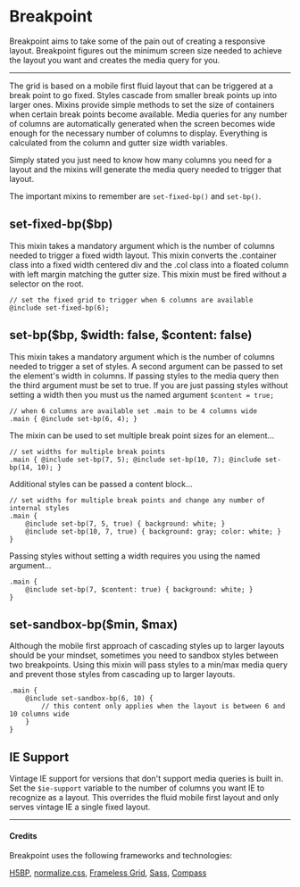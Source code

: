 # Breakpoint

Breakpoint aims to take some of the pain out of creating a
responsive layout. Breakpoint figures out the minimum screen size
needed to achieve the layout you want and creates the media
query for you.

****

The grid is based on a mobile first fluid layout that can be triggered 
at a break point to go fixed. Styles cascade from smaller break 
points up into larger ones. Mixins provide simple methods to set 
the size of containers when certain break points become available. 
Media queries for any number of columns are automatically generated
when the screen becomes wide enough for the necessary number of 
columns to display. Everything is calculated from the column and 
gutter size width variables.

Simply stated you just need to know how many columns you need for a 
layout and the mixins will generate the media query needed to trigger that layout.

The important mixins to remember are `set-fixed-bp()` and `set-bp()`.

## set-fixed-bp($bp)

This mixin takes a mandatory argument which is the number of 
columns needed to trigger a fixed width layout. This mixin converts 
the .container class into a fixed width centered div and the .col 
class into a floated column with left margin matching the gutter size.
This mixin must be fired without a selector on the root.
	
	// set the fixed grid to trigger when 6 columns are available
	@include set-fixed-bp(6);

## set-bp($bp, $width: false, $content: false)

This mixin takes a mandatory argument which is the number of columns 
needed to trigger a set of styles. A second argument can be passed to 
set the element's width in columns. If passing styles to the media query
then the third argument must be set to true. If you are just passing styles
without setting a width then you must us the named argument `$content = true;`
	
	// when 6 columns are available set .main to be 4 columns wide
	.main { @include set-bp(6, 4); }
	
The mixin can be used to set multiple break point sizes for an element...
	
	// set widths for multiple break points
	.main { @include set-bp(7, 5); @include set-bp(10, 7); @include set-bp(14, 10); }

Additional styles can be passed a content block...
	
	// set widths for multiple break points and change any number of internal styles
	.main {
		@include set-bp(7, 5, true) { background: white; }
		@include set-bp(10, 7, true) { background: gray; color: white; }
	}

Passing styles without setting a width requires you using the named argument...
	
	.main {
		@include set-bp(7, $content: true) { background: white; }
	}

## set-sandbox-bp($min, $max)

Although the mobile first approach of cascading styles up to larger layouts should be
your mindset, sometimes you need to sandbox styles between two breakpoints. Using this
mixin will pass styles to a min/max media query and prevent those styles from cascading up
to larger layouts.

	.main {
		@include set-sandbox-bp(6, 10) {
			// this content only applies when the layout is between 6 and 10 columns wide
		}
	}

## IE Support

Vintage IE support for versions that don't support media queries is built in. Set the
`$ie-support` variable to the number of columns you want IE to recognize as a layout. This
overrides the fluid mobile first layout and only serves vintage IE a single fixed layout.

****

#### Credits

Breakpoint uses the following frameworks and technologies:

[H5BP](http://html5boilerplate.com/), 
[normalize.css](http://necolas.github.com/normalize.css/), 
[Frameless Grid](http://framelessgrid.com/), 
[Sass](http://sass-lang.com/), 
[Compass](http://compass-style.org/)